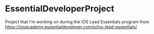 # EssentialDeveloperProject
Project that I'm working on during the iOS Lead Essentials program from https://iosacademy.essentialdeveloper.com/p/ios-lead-essentials/
